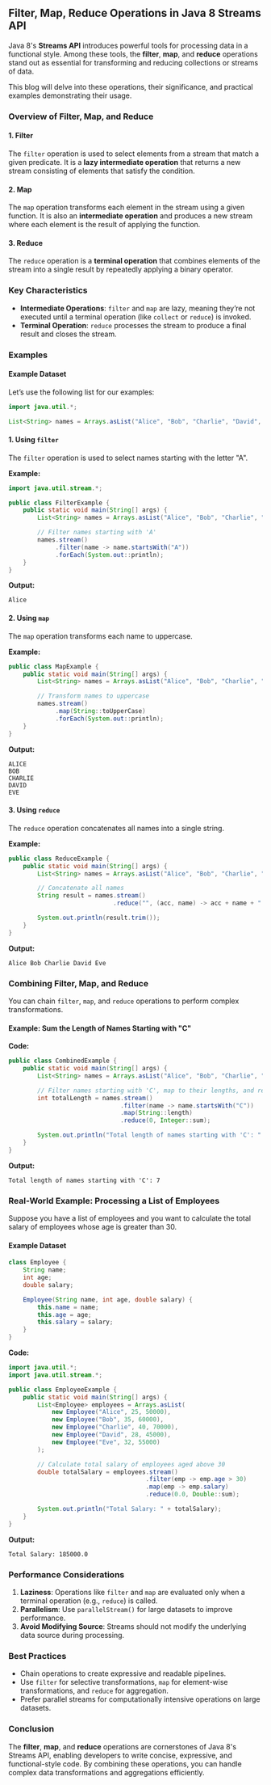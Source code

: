 ## **Filter, Map, Reduce Operations in Java 8 Streams API**

Java 8's **Streams API** introduces powerful tools for processing data in a functional style. Among these tools, the **filter**, **map**, and **reduce** operations stand out as essential for transforming and reducing collections or streams of data.

This blog will delve into these operations, their significance, and practical examples demonstrating their usage.

### Overview of Filter, Map, and Reduce

#### 1. **Filter**
The `filter` operation is used to select elements from a stream that match a given predicate. It is a **lazy intermediate operation** that returns a new stream consisting of elements that satisfy the condition.

#### 2. **Map**
The `map` operation transforms each element in the stream using a given function. It is also an **intermediate operation** and produces a new stream where each element is the result of applying the function.

#### 3. **Reduce**
The `reduce` operation is a **terminal operation** that combines elements of the stream into a single result by repeatedly applying a binary operator.

### Key Characteristics
- **Intermediate Operations**: `filter` and `map` are lazy, meaning they’re not executed until a terminal operation (like `collect` or `reduce`) is invoked.
- **Terminal Operation**: `reduce` processes the stream to produce a final result and closes the stream.

### Examples

#### Example Dataset
Let’s use the following list for our examples:

```java
import java.util.*;

List<String> names = Arrays.asList("Alice", "Bob", "Charlie", "David", "Eve");
```

#### 1. Using `filter`
The `filter` operation is used to select names starting with the letter "A".

**Example:**
```java
import java.util.stream.*;

public class FilterExample {
    public static void main(String[] args) {
        List<String> names = Arrays.asList("Alice", "Bob", "Charlie", "David", "Eve");

        // Filter names starting with 'A'
        names.stream()
             .filter(name -> name.startsWith("A"))
             .forEach(System.out::println);
    }
}
```
**Output:**
```
Alice
```

#### 2. Using `map`
The `map` operation transforms each name to uppercase.

**Example:**
```java
public class MapExample {
    public static void main(String[] args) {
        List<String> names = Arrays.asList("Alice", "Bob", "Charlie", "David", "Eve");

        // Transform names to uppercase
        names.stream()
             .map(String::toUpperCase)
             .forEach(System.out::println);
    }
}
```
**Output:**
```
ALICE
BOB
CHARLIE
DAVID
EVE
```

#### 3. Using `reduce`
The `reduce` operation concatenates all names into a single string.

**Example:**
```java
public class ReduceExample {
    public static void main(String[] args) {
        List<String> names = Arrays.asList("Alice", "Bob", "Charlie", "David", "Eve");

        // Concatenate all names
        String result = names.stream()
                             .reduce("", (acc, name) -> acc + name + " ");

        System.out.println(result.trim());
    }
}
```
**Output:**
```
Alice Bob Charlie David Eve
```

### Combining Filter, Map, and Reduce
You can chain `filter`, `map`, and `reduce` operations to perform complex transformations.

#### Example: Sum the Length of Names Starting with "C"

**Code:**
```java
public class CombinedExample {
    public static void main(String[] args) {
        List<String> names = Arrays.asList("Alice", "Bob", "Charlie", "David", "Eve");

        // Filter names starting with 'C', map to their lengths, and reduce to sum
        int totalLength = names.stream()
                               .filter(name -> name.startsWith("C"))
                               .map(String::length)
                               .reduce(0, Integer::sum);

        System.out.println("Total length of names starting with 'C': " + totalLength);
    }
}
```
**Output:**
```
Total length of names starting with 'C': 7
```

### Real-World Example: Processing a List of Employees
Suppose you have a list of employees and you want to calculate the total salary of employees whose age is greater than 30.

#### Example Dataset
```java
class Employee {
    String name;
    int age;
    double salary;

    Employee(String name, int age, double salary) {
        this.name = name;
        this.age = age;
        this.salary = salary;
    }
}
```

**Code:**
```java
import java.util.*;
import java.util.stream.*;

public class EmployeeExample {
    public static void main(String[] args) {
        List<Employee> employees = Arrays.asList(
            new Employee("Alice", 25, 50000),
            new Employee("Bob", 35, 60000),
            new Employee("Charlie", 40, 70000),
            new Employee("David", 28, 45000),
            new Employee("Eve", 32, 55000)
        );

        // Calculate total salary of employees aged above 30
        double totalSalary = employees.stream()
                                      .filter(emp -> emp.age > 30)
                                      .map(emp -> emp.salary)
                                      .reduce(0.0, Double::sum);

        System.out.println("Total Salary: " + totalSalary);
    }
}
```
**Output:**
```
Total Salary: 185000.0
```

### Performance Considerations
1. **Laziness**: Operations like `filter` and `map` are evaluated only when a terminal operation (e.g., `reduce`) is called.
2. **Parallelism**: Use `parallelStream()` for large datasets to improve performance.
3. **Avoid Modifying Source**: Streams should not modify the underlying data source during processing.

### Best Practices
- Chain operations to create expressive and readable pipelines.
- Use `filter` for selective transformations, `map` for element-wise transformations, and `reduce` for aggregation.
- Prefer parallel streams for computationally intensive operations on large datasets.

### Conclusion
The **filter**, **map**, and **reduce** operations are cornerstones of Java 8's Streams API, enabling developers to write concise, expressive, and functional-style code. By combining these operations, you can handle complex data transformations and aggregations efficiently.

